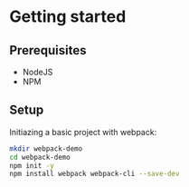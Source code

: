 # Getting started

## Prerequisites

* NodeJS
* NPM

## Setup

Initiazing a basic project with webpack:

```bash
mkdir webpack-demo 
cd webpack-demo
npm init -y
npm install webpack webpack-cli --save-dev
```

